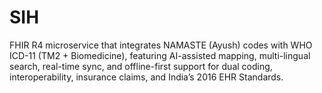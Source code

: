 # SIH
FHIR R4 microservice that integrates NAMASTE (Ayush) codes with WHO ICD-11 (TM2 + Biomedicine), featuring AI-assisted mapping, multi-lingual search, real-time sync, and offline-first support for dual coding, interoperability, insurance claims, and India’s 2016 EHR Standards.
